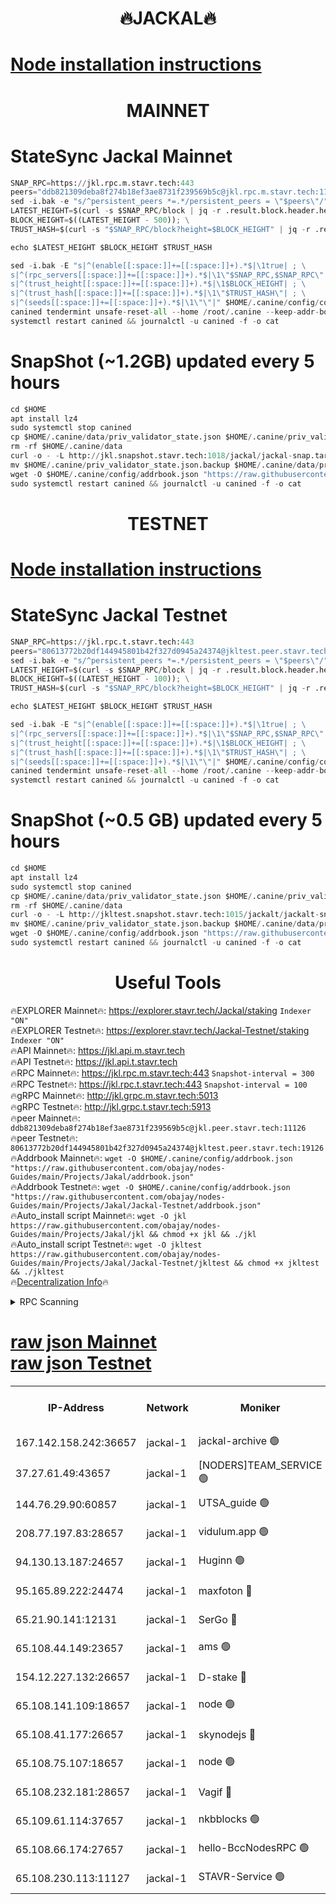 <h1 align="center"> 🔥JACKAL🔥</h1>

[Node installation instructions](https://github.com/obajay/nodes-Guides/tree/main/Projects/Jakal)
=

<h1 align="center"> MAINNET</h1>

# StateSync Jackal Mainnet
```python
SNAP_RPC=https://jkl.rpc.m.stavr.tech:443
peers="ddb821309deba8f274b18ef3ae8731f239569b5c@jkl.rpc.m.stavr.tech:11126"
sed -i.bak -e "s/^persistent_peers *=.*/persistent_peers = \"$peers\"/" $HOME/.canine/config/config.toml
LATEST_HEIGHT=$(curl -s $SNAP_RPC/block | jq -r .result.block.header.height); \
BLOCK_HEIGHT=$((LATEST_HEIGHT - 500)); \
TRUST_HASH=$(curl -s "$SNAP_RPC/block?height=$BLOCK_HEIGHT" | jq -r .result.block_id.hash)

echo $LATEST_HEIGHT $BLOCK_HEIGHT $TRUST_HASH

sed -i.bak -E "s|^(enable[[:space:]]+=[[:space:]]+).*$|\1true| ; \
s|^(rpc_servers[[:space:]]+=[[:space:]]+).*$|\1\"$SNAP_RPC,$SNAP_RPC\"| ; \
s|^(trust_height[[:space:]]+=[[:space:]]+).*$|\1$BLOCK_HEIGHT| ; \
s|^(trust_hash[[:space:]]+=[[:space:]]+).*$|\1\"$TRUST_HASH\"| ; \
s|^(seeds[[:space:]]+=[[:space:]]+).*$|\1\"\"|" $HOME/.canine/config/config.toml
canined tendermint unsafe-reset-all --home /root/.canine --keep-addr-book
systemctl restart canined && journalctl -u canined -f -o cat
```
# SnapShot (~1.2GB) updated every 5 hours
```python
cd $HOME
apt install lz4
sudo systemctl stop canined
cp $HOME/.canine/data/priv_validator_state.json $HOME/.canine/priv_validator_state.json.backup
rm -rf $HOME/.canine/data
curl -o - -L http://jkl.snapshot.stavr.tech:1018/jackal/jackal-snap.tar.lz4 | lz4 -c -d - | tar -x -C $HOME/.canine --strip-components 2
mv $HOME/.canine/priv_validator_state.json.backup $HOME/.canine/data/priv_validator_state.json
wget -O $HOME/.canine/config/addrbook.json "https://raw.githubusercontent.com/obajay/nodes-Guides/main/Projects/Jakal/addrbook.json"
sudo systemctl restart canined && journalctl -u canined -f -o cat
```

<h1 align="center"> TESTNET</h1>

[Node installation instructions](https://github.com/obajay/nodes-Guides/tree/main/Projects/Jakal/Jackal-Testnet)
=

# StateSync Jackal Testnet
```python
SNAP_RPC=https://jkl.rpc.t.stavr.tech:443
peers="80613772b20df144945801b42f327d0945a24374@jkltest.peer.stavr.tech:19126"
sed -i.bak -e "s/^persistent_peers *=.*/persistent_peers = \"$peers\"/" $HOME/.canine/config/config.toml
LATEST_HEIGHT=$(curl -s $SNAP_RPC/block | jq -r .result.block.header.height); \
BLOCK_HEIGHT=$((LATEST_HEIGHT - 100)); \
TRUST_HASH=$(curl -s "$SNAP_RPC/block?height=$BLOCK_HEIGHT" | jq -r .result.block_id.hash)

echo $LATEST_HEIGHT $BLOCK_HEIGHT $TRUST_HASH

sed -i.bak -E "s|^(enable[[:space:]]+=[[:space:]]+).*$|\1true| ; \
s|^(rpc_servers[[:space:]]+=[[:space:]]+).*$|\1\"$SNAP_RPC,$SNAP_RPC\"| ; \
s|^(trust_height[[:space:]]+=[[:space:]]+).*$|\1$BLOCK_HEIGHT| ; \
s|^(trust_hash[[:space:]]+=[[:space:]]+).*$|\1\"$TRUST_HASH\"| ; \
s|^(seeds[[:space:]]+=[[:space:]]+).*$|\1\"\"|" $HOME/.canine/config/config.toml
canined tendermint unsafe-reset-all --home /root/.canine --keep-addr-book
systemctl restart canined && journalctl -u canined -f -o cat
```
# SnapShot (~0.5 GB) updated every 5 hours
```python
cd $HOME
apt install lz4
sudo systemctl stop canined
cp $HOME/.canine/data/priv_validator_state.json $HOME/.canine/priv_validator_state.json.backup
rm -rf $HOME/.canine/data
curl -o - -L http://jkltest.snapshot.stavr.tech:1015/jackalt/jackalt-snap.tar.lz4 | lz4 -c -d - | tar -x -C $HOME/.canine --strip-components 2
mv $HOME/.canine/priv_validator_state.json.backup $HOME/.canine/data/priv_validator_state.json
wget -O $HOME/.canine/config/addrbook.json "https://raw.githubusercontent.com/obajay/nodes-Guides/main/Projects/Jakal/Jackal-Testnet/addrbook.json"
sudo systemctl restart canined && journalctl -u canined -f -o cat
```

 <h1 align="center"> Useful Tools</h1>

🔥EXPLORER Mainnet🔥:      https://explorer.stavr.tech/Jackal/staking		        `Indexer "ON"` \
🔥EXPLORER Testnet🔥:      https://explorer.stavr.tech/Jackal-Testnet/staking     `Indexer "ON"` \
🔥API Mainnet🔥: 			 		 https://jkl.api.m.stavr.tech \
🔥API Testnet🔥: 			 		 https://jkl.api.t.stavr.tech \
🔥RPC Mainnet🔥:           https://jkl.rpc.m.stavr.tech:443              `Snapshot-interval = 300` \
🔥RPC Testnet🔥:           https://jkl.rpc.t.stavr.tech:443              `Snapshot-interval = 100` \
🔥gRPC Mainnet🔥:          http://jkl.grpc.m.stavr.tech:5013 \
🔥gRPC Testnet🔥:          http://jkl.grpc.t.stavr.tech:5913 \
🔥peer Mainnet🔥:					 `ddb821309deba8f274b18ef3ae8731f239569b5c@jkl.peer.stavr.tech:11126` \
🔥peer Testnet🔥:					 `80613772b20df144945801b42f327d0945a24374@jkltest.peer.stavr.tech:19126` \
🔥Addrbook Mainnet🔥:    ```wget -O $HOME/.canine/config/addrbook.json "https://raw.githubusercontent.com/obajay/nodes-Guides/main/Projects/Jakal/addrbook.json"``` \
🔥Addrbook Testnet🔥:    ```wget -O $HOME/.canine/config/addrbook.json "https://raw.githubusercontent.com/obajay/nodes-Guides/main/Projects/Jakal/Jackal-Testnet/addrbook.json"``` \
🔥Auto_install script Mainnet🔥: ```wget -O jkl https://raw.githubusercontent.com/obajay/nodes-Guides/main/Projects/Jakal/jkl && chmod +x jkl && ./jkl``` \
🔥Auto_install script Testnet🔥: ```wget -O jkltest https://raw.githubusercontent.com/obajay/nodes-Guides/main/Projects/Jakal/Jackal-Testnet/jkltest && chmod +x jkltest && ./jkltest``` \
🔥[Decentralization Info](https://github.com/obajay/StateSync-snapshots/tree/main/Projects/Jackal/Decentralization)🔥


<details>
<summary>RPC Scanning</summary>

<h2 align="center"> We scan nodes in real time every 4 hours. And we provide the final result of RPC endpoints.
We cannot influence the operation of these nodes in any way. </h2>


```python
If Voting Power is higher than 0 --> then the Node is a validator of the network and may be subject to attack and be a potential threat to the chain.
```
```python
We marked such validators with a red symbol
```

</details>

[raw json Mainnet](https://rpc-check.jaclalm.stavr.tech/jaclalm/rpc-jaclalm-result.json) \
[raw json Testnet](https://github.com/obajay/StateSync-snapshots/tree/main/Projects/Jackal/Rpc-Check-Testnet)
=

<table><tr><th>IP-Address</th><th>Network</th><th>Moniker</th><th>Latest Block Height</th><th>Earliest Block Height</th><th>Catching Up</th><th>Tx Index</th><th>Voting Power</th><th>Scan Time</th></tr><tr><td>167.142.158.242:36657</td><td>jackal-1</td><td>jackal-archive 🟢</td><td>6489977</td><td>2770293</td><td>False</td><td>on</td><td>0</td><td>2024-02-14T21:10:45.412216015UTC</td></tr><tr><td>37.27.61.49:43657</td><td>jackal-1</td><td>[NODERS]TEAM_SERVICE 🟢</td><td>6489943</td><td>6142001</td><td>False</td><td>on</td><td>0</td><td>2024-02-14T21:07:19.042499758UTC</td></tr><tr><td>144.76.29.90:60857</td><td>jackal-1</td><td>UTSA_guide 🟢</td><td>6489966</td><td>6280001</td><td>False</td><td>on</td><td>0</td><td>2024-02-14T21:09:34.334913025UTC</td></tr><tr><td>208.77.197.83:28657</td><td>jackal-1</td><td>vidulum.app 🟢</td><td>6489977</td><td>6296001</td><td>False</td><td>on</td><td>0</td><td>2024-02-14T21:10:44.106010405UTC</td></tr><tr><td>94.130.13.187:24657</td><td>jackal-1</td><td>Huginn 🟢</td><td>6489980</td><td>6424001</td><td>False</td><td>on</td><td>0</td><td>2024-02-14T21:11:02.677957490UTC</td></tr><tr><td>95.165.89.222:24474</td><td>jackal-1</td><td>maxfoton 🔴</td><td>6489968</td><td>6430001</td><td>False</td><td>off</td><td>117661</td><td>2024-02-14T21:09:51.019713720UTC</td></tr><tr><td>65.21.90.141:12131</td><td>jackal-1</td><td>SerGo 🔴</td><td>6489949</td><td>6431811</td><td>False</td><td>off</td><td>51100</td><td>2024-02-14T21:07:54.131512146UTC</td></tr><tr><td>65.108.44.149:23657</td><td>jackal-1</td><td>ams 🟢</td><td>6489971</td><td>6431811</td><td>False</td><td>on</td><td>0</td><td>2024-02-14T21:10:05.895036123UTC</td></tr><tr><td>154.12.227.132:26657</td><td>jackal-1</td><td>D-stake 🔴</td><td>6489946</td><td>6434501</td><td>False</td><td>off</td><td>130243</td><td>2024-02-14T21:07:34.706720047UTC</td></tr><tr><td>65.108.141.109:18657</td><td>jackal-1</td><td>node 🟢</td><td>6489947</td><td>6444728</td><td>False</td><td>on</td><td>0</td><td>2024-02-14T21:07:39.301801504UTC</td></tr><tr><td>65.108.41.177:26657</td><td>jackal-1</td><td>skynodejs 🔴</td><td>6489977</td><td>6445176</td><td>False</td><td>on</td><td>83702</td><td>2024-02-14T21:10:45.851065422UTC</td></tr><tr><td>65.108.75.107:18657</td><td>jackal-1</td><td>node 🟢</td><td>6489959</td><td>6458311</td><td>False</td><td>on</td><td>0</td><td>2024-02-14T21:08:52.712493229UTC</td></tr><tr><td>65.108.232.181:28657</td><td>jackal-1</td><td>Vagif 🔴</td><td>6489968</td><td>6462201</td><td>False</td><td>off</td><td>60003</td><td>2024-02-14T21:09:50.564477653UTC</td></tr><tr><td>65.109.61.114:37657</td><td>jackal-1</td><td>nkbblocks 🟢</td><td>6489957</td><td>6473101</td><td>False</td><td>on</td><td>0</td><td>2024-02-14T21:08:42.020829043UTC</td></tr><tr><td>65.108.66.174:27657</td><td>jackal-1</td><td>hello-BccNodesRPC 🟢</td><td>6489967</td><td>6489001</td><td>False</td><td>on</td><td>0</td><td>2024-02-14T21:09:36.705506211UTC</td></tr><tr><td>65.108.230.113:11127</td><td>jackal-1</td><td>STAVR-Service 🟢</td><td>6489972</td><td>6489501</td><td>False</td><td>on</td><td>0</td><td>2024-02-14T21:10:12.354032004UTC</td></tr></table>
